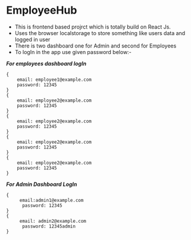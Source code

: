 # EmployeeHub
- This is frontend based projrct which is totally build on React Js.
- Uses the browser localstorage to store something like users data and logged in user
- There is two dashboard one for Admin and second for Employees
- To logIn in the app use given password below:-

___For employees dashboard logIn___
```
{
    email: employee1@example.com
    password: 12345
}
{
    email: employee2@example.com
    password: 12345
}
{
    email: employee2@example.com
    password: 12345
}
{
    email: employee2@example.com
    password: 12345
}
{
    email: employee2@example.com
    password: 12345
}
```
___For Admin Dashboard LogIn___
```
{
     email:admin1@example.com
      password: 12345
}
{
     email: admin2@example.com
      password: 12345admin
}
```